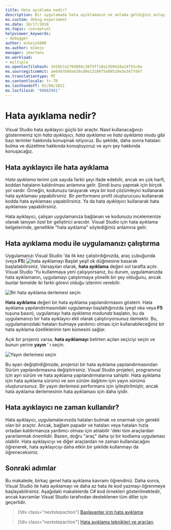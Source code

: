 ```yaml
---
title: Hata ayıklama nedir?
description: Bir uygulamada hata ayıklamanın ne anlama geldiğini anlayın
ms.custom: debug-experiment
ms.date: 10/17/2018
ms.topic: conceptual
helpviewer_keywords:
- debugger
author: mikejo5000
ms.author: mikejo
manager: jmartens
ms.workload:
- multiple
ms.openlocfilehash: 3435b7a270d89dc38f5ff10a1350418a24f91c0a
ms.sourcegitcommit: ae6d47b09a439cd0e13180f5e89510e3e347fd47
ms.translationtype: MT
ms.contentlocale: tr-TR
ms.lasthandoff: 02/08/2021
ms.locfileid: "99883941"
---
```

# <a name="what-is-debugging"></a>Hata ayıklama nedir?

Visual Studio hata ayıklayıcı güçlü bir araçtır. Nasıl kullanacağınızı göstermemiz için *hata ayıklayıcı*, *hata ayıklama* ve *hata ayıklama modu* gibi bazı terimler hakkında konuşmak istiyoruz. Bu şekilde, daha sonra hataları bulma ve düzeltme hakkında konuştuyoruz ve aynı şey hakkında konuşacağız.

## <a name="debugger-vs-debugging"></a>Hata ayıklayıcı ile hata ayıklama

*Hata ayıklama* terimi çok sayıda farklı şeyi ifade edebilir, ancak en çok harfi, koddan hataların kaldırılması anlamına gelir. Şimdi bunu yapmak için birçok yol vardır. Örneğin, kodunuzu tarayarak veya bir kod çözümleyici kullanarak hata ayıklaması yapabilirsiniz. Bir performans profil oluşturucusu kullanarak kodda hata ayıklaması yapabilirsiniz. Ya da hata *ayıklayıcı* kullanarak hata ayıklaması yapabilirsiniz.

Hata ayıklayıcı, çalışan uygulamanıza bağlanan ve kodunuzu incelemenize olanak tanıyan özel bir geliştirici aracıdır. Visual Studio için hata ayıklama belgelerinde, genellikle "hata ayıklama" söylediğimiz anlamına gelir.

## <a name="debug-mode-vs-running-your-app"></a>Hata ayıklama modu ile uygulamanızı çalıştırma

Uygulamanızı Visual Studio 'da ilk kez çalıştırdığınızda, araç çubuğunda (veya **F5**) ![hata ayıklamayı Başlat](../debugger/media/dbg-tour-start-debugging.png "Hata ayıklamayı Başlat") yeşil ok düğmesine basarak başlatabilirsiniz. Varsayılan olarak, **hata ayıklama** değeri sol tarafta açılır. Visual Studio 'Yu kullanmaya yeni çalışıyorsanız, bu durum, uygulamanızda hata ayıklamanın, uygulamayı çalıştırmaya yönelik bir şey olduğunu, ancak bunlar temelde iki farklı görevi olduğu izlenimi verebilir.

![Bir hata ayıklama derlemesi seçin](../debugger/media/what-is-debugging-debug-build.png)

**Hata ayıklama** değeri bir hata ayıklama yapılandırmasını gösterir. Hata ayıklama yapılandırmasındaki uygulamayı başlattığınızda (yeşil oka veya **F5** tuşuna basın), uygulamayı hata *ayıklama modunda* başlatın, bu da uygulamanızı bir hata ayıklayıcı ekli olarak çalıştırıyorsunuz demektir. Bu, uygulamanızdaki hataları bulmaya yardımcı olması için kullanabileceğiniz bir hata ayıklama özelliklerinin tam kümesini sağlar.

Açık bir projeniz varsa, **hata ayıklamayı** belirten açılan seçiciyi seçin ve bunun yerine **yayın** ' ı seçin.

![Yayın derlemesi seçin](../debugger/media/what-is-debugging-release-build.png)

Bu ayarı değiştirdiğinizde, projenizi bir hata ayıklama yapılandırmasından Sürüm yapılandırmasına değiştirirsiniz. Visual Studio projeleri, programınız için ayrı sürüm ve hata ayıklama yapılandırmalarına sahiptir. Hata ayıklama için hata ayıklama sürümü ve son sürüm dağıtımı için yayın sürümü oluşturursunuz. Bir yayın derlemesi performans için iyileştirilmiştir, ancak hata ayıklama derlemesinin hata ayıklaması için daha iyidir.

## <a name="when-to-use-a-debugger"></a>Hata ayıklayıcı ne zaman kullanılır?

Hata ayıklayıcı, uygulamalarınızda hataları bulmak ve onarmak için gerekli olan bir araçtır. Ancak, bağlam papadır ve hataları veya hataları hızla ortadan kaldırmanıza yardımcı olması için atılabilir 'deki tüm araçlardan yararlanmak önemlidir. Bazen, doğru "araç" daha iyi bir kodlama uygulaması olabilir. Hata ayıklayıcıyı ve diğer araçlardan ne zaman kullanılacağını öğrenerek, hata ayıklayıcıyı daha etkin bir şekilde kullanmayı da öğreneceksiniz.

## <a name="next-steps"></a>Sonraki adımlar

Bu makalede, birkaç genel hata ayıklama kavramı öğrendiniz. Daha sonra, Visual Studio ile hata ayıklamayı ve daha az hata ile kod yazmayı öğrenmeye başlayabilirsiniz. Aşağıdaki makalelerde C# kod örnekleri gösterilmektedir, ancak kavramlar Visual Studio tarafından desteklenen tüm diller için geçerlidir.

> [!div class="nextstepaction"]
> [Başlayanlar için hata ayıklama](../debugger/debugging-absolute-beginners.md)

> [!div class="nextstepaction"]
> [Hata ayıklama teknikleri ve araçları](../debugger/write-better-code-with-visual-studio.md)
